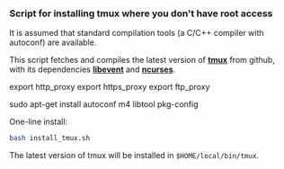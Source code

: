 ### Script for installing **tmux** where you don't have root access

It is assumed that standard compilation tools (a C/C++ compiler with autoconf) are available.

This script fetches and compiles the latest version of [**tmux**](https://github.com/tmux/tmux) from github, with its dependencies [**libevent**](https://github.com/libevent/libevent) and [**ncurses**](https://ftp.gnu.org/pub/gnu/ncurses/).


export http_proxy
export https_proxy
export ftp_proxy

sudo apt-get install autoconf m4 libtool pkg-config


One-line install:

```bash
bash install_tmux.sh
```

The latest version of tmux will be installed in `$HOME/local/bin/tmux`.
